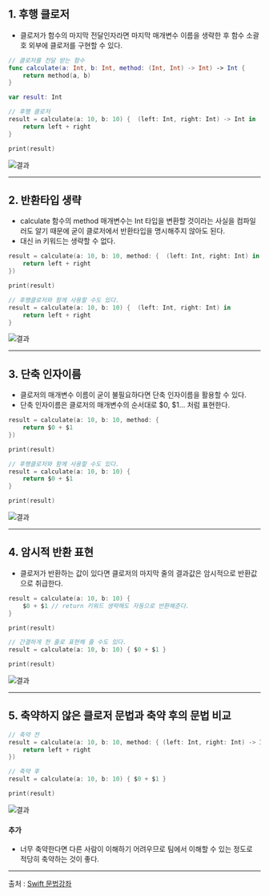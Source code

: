 ## 1. 후행 클로저

- 클로저가 함수의 마지막 전달인자라면 마지막 매개변수 이름을 생략한 후 함수 소괄호 외부에 클로저를 구현할 수 있다.

```swift
// 클로저를 전달 받는 함수
func calculate(a: Int, b: Int, method: (Int, Int) -> Int) -> Int { 
    return method(a, b)
}

var result: Int

// 후행 클로저
result = calculate(a: 10, b: 10) {  (left: Int, right: Int) -> Int in
    return left + right
}

print(result)

```
![결과](https://user-images.githubusercontent.com/54324782/147046468-6f7d68b6-8ee0-4f56-aac6-cc9671fc0faf.png)


------------------

## 2. 반환타입 생략

- calculate 함수의 method 매개변수는 Int 타입을 변환할 것이라는 사실을 컴파일러도 알기 때문에 굳이 클로저에서 반환타입을 명시해주지 않아도 된다.
- 대신 in 키워드는 생략할 수 없다.

```swift
result = calculate(a: 10, b: 10, method: {  (left: Int, right: Int) in 
    return left + right
})

print(result)

// 후행클로저와 함께 사용할 수도 있다.
result = calculate(a: 10, b: 10) {  (left: Int, right: Int) in
    return left + right
}

```
![결과](https://user-images.githubusercontent.com/54324782/147046468-6f7d68b6-8ee0-4f56-aac6-cc9671fc0faf.png)


-------------------

## 3. 단축 인자이름

- 클로저의 매개변수 이름이 굳이 불필요하다면 단축 인자이름을 활용할 수 있다.
- 단축 인자이름은 클로저의 매개변수의 순서대로 $0, $1... 처럼 표현한다.

```swift
result = calculate(a: 10, b: 10, method: {
    return $0 + $1
})

print(result)

// 후행클로저와 함께 사용할 수도 있다.
result = calculate(a: 10, b: 10) {
    return $0 + $1
}

print(result)

```
![결과](https://user-images.githubusercontent.com/54324782/147047268-4bc61b27-b73a-4ac2-9b3a-f1a80f76ad29.png)


-------------------

## 4. 암시적 반환 표현

- 클로저가 반환하는 값이 있다면 클로저의 마지막 줄의 결과값은 암시적으로 반환값으로 취급한다.

```swift
result = calculate(a: 10, b: 10) {
    $0 + $1 // return 키워드 생략해도 자동으로 반환해준다.
}

print(result)

// 간결하게 한 줄로 표현해 줄 수도 있다.
result = calculate(a: 10, b: 10) { $0 + $1 }

print(result)

```
![결과](https://user-images.githubusercontent.com/54324782/147047268-4bc61b27-b73a-4ac2-9b3a-f1a80f76ad29.png)


-------------------

## 5. 축약하지 않은 클로저 문법과 축약 후의 문법 비교

```swift
// 축약 전
result = calculate(a: 10, b: 10, method: { (left: Int, right: Int) -> Int in
    return left + right
})

// 축약 후
result = calculate(a: 10, b: 10) { $0 + $1 }

print(result)

```
![결과](https://user-images.githubusercontent.com/54324782/147046468-6f7d68b6-8ee0-4f56-aac6-cc9671fc0faf.png)

#### 추가

- 너무 축약한다면 다른 사람이 이해하기 어려우므로 팀에서 이해할 수 있는 정도로 적당히 축약하는 것이 좋다.


-------------------
출처 : [Swift 문법강좌](https://www.youtube.com/playlist?list=PLz8NH7YHUj_ZmlgcSETF51Z9GSSU6Uioy)

